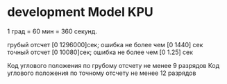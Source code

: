 development Model KPU 
==============

1 град = 60 мин = 360 секунд. 


грубый отсчет [0 1296000]сек; ошибка не более чем [0 1440] сек
 точный отсчет [0 10080]сек;   ошибка не более чем [0 1.25] сек 
 

Код углового положения по грубому отсчету не менее 9 разрядов
Код углового положения по точному отсчету не менее 12 разрядов

